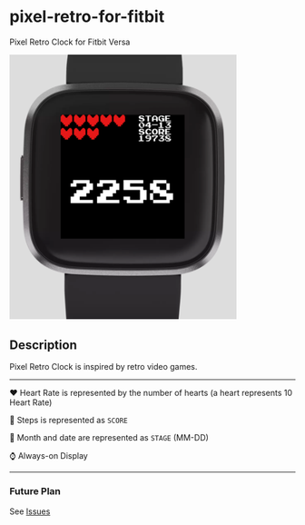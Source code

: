 # pixel-retro-for-fitbit

Pixel Retro Clock for Fitbit Versa

<img src="./screenshot.png" width="400" />

## Description

Pixel Retro Clock is inspired by retro video games.

---

:heart: Heart Rate is represented by the number of hearts (a heart represents 10 Heart Rate)

:athletic_shoe: Steps is represented as `SCORE`

:calendar: Month and date are represented as `STAGE` (MM-DD)

:watch: Always-on Display

---

### Future Plan

See [Issues](https://github.com/tk3fftk/pixel-retro-for-fitbit/issues)
